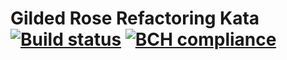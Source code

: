 # Gilded Rose Refactoring Kata [![Build status](https://ci.appveyor.com/api/projects/status/96m4ue9c2agep5y7?svg=true)](https://ci.appveyor.com/project/diaakhateeb/masterinmedia-gildedrose-refactoringkata) [![BCH compliance](https://bettercodehub.com/edge/badge/diaakhateeb/MasterInMedia_GildedRose-RefactoringKata?branch=master)](https://bettercodehub.com/)
